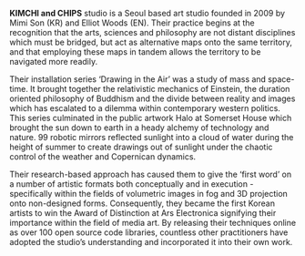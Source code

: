 __KIMCHI and CHIPS__ studio is a Seoul based art studio founded in 2009 by Mimi Son (KR) and Elliot Woods (EN). Their practice begins at the recognition that the arts, sciences and philosophy are not distant disciplines which must be bridged, but act as alternative maps onto the same territory, and that employing these maps in tandem allows the territory to be navigated more readily.

Their installation series ‘Drawing in the Air’ was a study of mass and space-time. It brought together the relativistic mechanics of Einstein, the duration oriented philosophy of Buddhism and the divide between reality and images which has escalated to a dilemma within contemporary western politics. This series culminated in the public artwork Halo at Somerset House which brought the sun down to earth in a heady alchemy of technology and nature. 99 robotic mirrors reflected sunlight into a cloud of water during the height of summer to create drawings out of sunlight under the chaotic control of the weather and Copernican dynamics.

Their research-based approach has caused them to give the ‘first word’ on a number of artistic formats both conceptually and in execution - specifically within the fields of volumetric images in fog and 3D projection onto non-designed forms. Consequently, they became the first Korean artists to win the Award of Distinction at Ars Electronica signifying their importance within the field of media art. By releasing their techniques online as over 100 open source code libraries, countless other practitioners have adopted the studio’s understanding and incorporated it into their own work.
